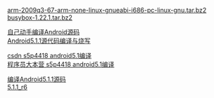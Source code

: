 <a href="https://sourcery.mentor.com/public/gnu_toolchain/arm-none-linux-gnueabi/arm-2009q3-67-arm-none-linux-gnueabi-i686-pc-linux-gnu.tar.bz2" target="_blank">arm-2009q3-67-arm-none-linux-gnueabi-i686-pc-linux-gnu.tar.bz2</a><br>
<a href="https://busybox.net/downloads/busybox-1.22.1.tar.bz2" target="_blank">busybox-1.22.1.tar.bz2</a><br>

<a href="https://blog.csdn.net/hunter___/article/details/80972878" target="_blank">自己动手编译Android源码</a><br>
<a href="https://blog.csdn.net/lincyang/article/details/48197787" target="_blank">Android5.1.1源代码编译与烧写</a><br>

<a href="https://blog.csdn.net/u010659887/article/details/89096465" target="_blank">csdn s5p4418 android5.1编译</a><br>
<a href="http://www.pianshen.com/article/4275344965/" target="_blank">程序员大本营 s5p4418 android5.1编译</a><br>

<a href="https://www.jianshu.com/p/80a40e2bf0b2" target="_blank">编译Android5.1.1源码</a><br>
<a href="http://androidxref.com/5.1.1_r6/" target="_blank">5.1.1_r6</a><br>
